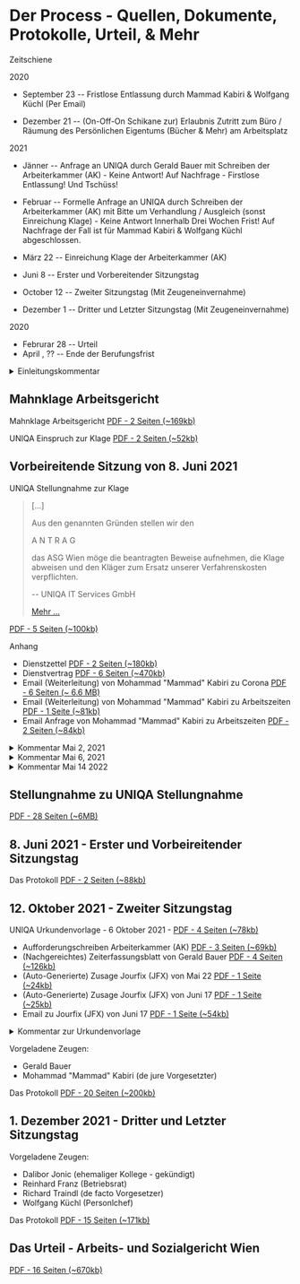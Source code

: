 #  Der Process - Quellen, Dokumente, Protokolle, Urteil, & Mehr



Zeitschiene

2020
- September 23  --  Fristlose Entlassung durch Mammad Kabiri & Wolfgang Küchl  (Per Email)

- Dezember 21   -- (On-Off-On Schikane zur) Erlaubnis Zutritt zum Büro / Räumung des Persönlichen Eigentums (Bücher & Mehr) am Arbeitsplatz


2021
-  Jänner       -- Anfrage an UNIQA durch Gerald Bauer mit Schreiben der Arbeiterkammer (AK) - Keine Antwort! Auf Nachfrage - Firstlose Entlassung! Und Tschüss!
-  Februar     -- Formelle Anfrage an UNIQA durch Schreiben der Arbeiterkammer (AK)
                    mit Bitte um Verhandlung / Ausgleich (sonst Einreichung Klage)
                   - Keine Antwort Innerhalb Drei Wochen Frist! Auf Nachfrage
                          der Fall ist für Mammad Kabiri & Wolfgang Küchl abgeschlossen.
- März 22        -- Einreichung Klage der Arbeiterkammer (AK)


- Juni 8        -- Erster und Vorbereitender Sitzungstag

- October 12    -- Zweiter Sitzungstag (Mit Zeugeneinvernahme)

- Dezember 1   -- Dritter und Letzter Sitzungstag (Mit Zeugeneinvernahme)


2020
- Februrar 28   -- Urteil
- April , ??     -- Ende der Berufungsfrist




<details>
<summary>Einleitungskommentar</summary>

Da der vorgebrachte Grund die Nichterreichbarkeit meiner Wenigkeit
durch Hr. Kabiri ist - darf ich nochmals darauf hinweisen das Hr.
Kabiri in 7 Monaten keinen Home-Office Anruf getaetigt hat (oder eine
Nachricht auf dem Anrufbeantworter hinterlassen hat) und seit Sommer
keine Email an die Home-Office Email inkludiert oder weitergeleitet
hat   - Post-Faktum nach Abruf der Emails am Kaputten Firmen-Rechner
habe ich 10 Emails verschickt - Alle Unbeantwortet!  (Ausser
natuerlich von meinen De-Fakto Vorgesetzten Hr. Richard Traindl - der
ueber die fristlose Entlassung selbst nicht informiert / konsultiert
wurde).

Sorry - hier nochmals einige Emails (unbeantwortet von Hr. Kabiri)
und die Nachfrage von Hr. Richard Traindl.

----

De: Gerald Bauer <gerald.bauer@gmail.com>
Date: vie, 25 sept 2020 a las 8:53
Subject: Anmeldung Bürotage - "Home Office" Kontaktdaten (Email / Tel. Nr)
To: Mohammad Kabiri <mohammad.kabiri@uniqa.at>
Cc: richard.traindl <richard.traindl@uniqa.at>

Hallo Mammad,
    Sorry wenn die Email zweimal ankommt - zur Sicherheit schicke ich
die Email nochmals von gerald.bauer@gmail.com  - da mein Outlook 365
derzeit die Verbindung zum UNIQA Server verweigert mit ACCESS DENIED.

     Darf ich Dir nochmals mein „Home Office“ Kontakdaten übermitteln.
Im Anhang die Email vom 15. März.

   Als Hintergrund wieso „Home Office“ in Anführungszeichen:

Leider ist bei mir im „Home Office“ in der Untermiete das Arbeiten in
Ruhe und die Privatsphäre nicht gewahrt – daher bin ich immer auswärts
(und da ich 15 min hin. und 15 min zurück zu Fuß unterwegs etwa zum
Bahnhof etc bin und es kann regnen etc.) nehme ich im Regelfall nur
den „zweit“ Computer mit (und nicht den UAP) wo alle (Entwicklertools)
installiert sind die zur Arbeit notwendig sind (docker, node, wsl2,
openjdk, gem, go, etc.) die am UAP nicht laufen.

     Ich persönlich bin ein Linux-Fan seit anbeginn (Richard wird
sagen ich bin ein Pharisäer ; - ) und habe auf dem „zweit“ Computer
extra für die UNIQA ein Windows 10 und kein Linux.

  Sorry für die Ausschweifung – leider habe ich kein Handy (wie Hr.
Richard Traindl sicher bestätigen kann) und heute habe ich mir von
meinem Vater eines ausgeborgt damit ich leichter erreichbar bin – die
Nummer ist: 0676 – 4053466

  Ich hoffe das wir im Sinne der Corna-Krise und der widrigen Umstände
das Mißverständnis aufklären können.

   Gruss. Prost. Cheers.


AW: Mobiles Arbeiten

Servus Mammad,
   Danke für die Bestätigung. Gruss. Prost. Cheers.

PS: Für den Notfall die Kontaktdaten:
  - gerald.bauer@gmail.com (diese Email) und
  - 02738 / 8942  - "Gemeinschafts" Haustelefon (Festnetz) von Franz
Bauer (im Haus wo ich wohne)

---

Von: gerald.bauer@gmail.com <gerald.bauer@gmail.com>
Gesendet: Freitag, 25. September 2020 09:12
An: Richard Traindl <richard.traindl@uniqa.at>; richardtraindl@gmail.com
Betreff: Sorry für die Paranoia - ACCESS DENIED

Servus Richard,
Guten Morgen,
   Sorry für die Email Lawine.  Wie bekannt habe ich keine perfekte
Outlook-Installation sondern die kaputte von vor Corona -   ich habe
es heute schon einige Male versucht aber auf den Email Server ist kein Zugriff.

  Kannst Du wenn möglich nachfragen ob ich ausgesperrt bin oder ob das
nur meine Paranoia ist?   Danke für die Mithilfe. Ich versuche den Hr.
Reinhard Franz heute vormittag zu erreichen.    Gruss. Prost. Cheers.

---

Von: Richard Traindl
Gesendet: Freitag, 25. September 2020 09:36
An: gerald.bauer@gmail.com
Betreff: AW: Sorry für die Paranoia - ACCESS DENIED

Hallo Gerald,

ich denke nicht, dass dich UNIQA gesperrt hat, wenn du bisher nicht
ins Outlook konntest.

Die einfachste Lösung ist, du kommst mit deinem Laptop ins Büro,
hängst ihn an das Firmennetzwerk und machst alle Updates. Am besten
mit einem Buch mit dabei, denn das wird dauern.

Frag bitte Mammad vorher wegen der Zutrittsgenehmigung.

Liebe Grüße
Richard

--
Von: Richard Traindl <richard.traindl@uniqa.at>
Gesendet: 25 sept 2020 11:54
An: Gerald Bauer

Hallo Gerald,

ich hab jetzt soeben mit Mammad telefoniert. HR hat deine Entlassung
ausgesprochen und wird dir das schriftlich mitteilen.

D.h., du wärest gut beraten, dich mit dem Betriebsrat so bald wie
möglich zu besprechen.

Liebe Grüße
Richard


El jue, 13 may 2021 a las 11:08, Gerald Bauer
(<gerald.bauer@gmail.com>) escribió:


</details>






## Mahnklage Arbeitsgericht

Mahnklage Arbeitsgericht
[PDF - 2 Seiten (~169kb)](pdfs/2021-03-22--mahnklage_arbeitsgericht.PDF)

UNIQA Einspruch zur Klage
[PDF - 2 Seiten (~52kb)](pdfs/2021-03-31--uniqa-einspruch.pdf)






## Vorbeireitende Sitzung von 8. Juni 2021

UNIQA Stellungnahme zur Klage

> [...]
>
> Aus den genannten Gründen stellen wir den
>
> A N T R A G
>
> das ASG Wien möge die beantragten Beweise aufnehmen,
> die Klage abweisen und den Kläger
> zum Ersatz unserer Verfahrenskosten verpflichten.
>
> -- UNIQA IT Services GmbH
>
> [Mehr ...](2021-05-14--uniqa-stellungname.md)


[PDF - 5 Seiten (~100kb)](pdfs/2021-04-23--uniqa-stellungnahme.pdf)

Anhang
- Dienstzettel [PDF - 2 Seiten (~180kb)](pdfs/2021-04-23--uniqa-stellungnahme--dienstzettel.pdf)
- Dienstvertrag [PDF - 6 Seiten (~470kb)](pdfs/2021-04-23--uniqa-stellungnahme--dienstvertrag.pdf)
- Email (Weiterleitung) von Mohammad "Mammad" Kabiri zu Corona [PDF - 6 Seiten (~ 6.6 MB)](pdfs/2021-04-23--uniqa-stellungnahme--email-corona.pdf)
- Email (Weiterleitung) von Mohammad "Mammad" Kabiri zu Arbeitszeiten [PDF - 1 Seite (~81kb)](pdfs/2021-04-23--uniqa-stellungnahme--email-kabiri.pdf)
- Email Anfrage von Mohammad "Mammad" Kabiri zu Arbeitszeiten [PDF - 2 Seiten (~84kb)](pdfs/2021-04-23--uniqa-stellungnahme--email-kabiri-ii.pdf)


<details>
<summary>Kommentar Mai 2, 2021</summary>

Die offizielle Stellungnahme ist offensichtlich ein wenig mehr als
die inoffizielle an die Arbeiterkammer.

Neu ist etwa die erfunde / behauptete Verwarnung in Februar vor
dem Lockdown durch Hr. Kabiri?  und der weiterhin absurde Vorwurf der
Arbeitsverweigerung wobei mein Produktverantwortliche mit dem ich
Tag-fuer-Tag seit 5+ Jahren mit voller Zufriedenheit und ohne
Beschwerden zusammenarbeitete (Hr. Traindl) im Schreiben gar nicht
vorkommt usw.

Anbei das kurze Kommentar zur letzten inoffiziellen Stellungnahme -
falls das bei Ihnen nicht in der Unterlagen vorliegt.

    Eine weitere Stellungnahme meinerseits ist im Internet zu finden unter:
   https://github.com/bigkorupto/sources#readme

   Nochmals Danke fuer die Rechtshilfe und den vereinbarten
Besprechungstermin

Anhang:


SgH AK Sachbearbeiter,

Anbei die Antwort zu den drei Punkten.  Sorry ich hoffe das ist
nicht zu schnell geschrieben (und bitte um Entschuldigung ich habe
eine Amerikanische Tastatur ohne Umlaute).

zu punkt 1)

> Trotz der expliziten Aufforderung seines Vorgesetzten am 27.02.2020,
> hat sich Herr Bauer als einziger Mitarbeiter des Teams ausdrücklich
> geweigert, sein Arbeitsequipment beim Inkrafttreten des Lock-Downs
> mit nach Hause zu nehmen.
> Zitat aus seinem Email am 13.03: "Wie bekannt ist der UAP
> (UNIQA Arbeitsplatz) sowieso unbrauchbar..."
> und "Den UAP mitzunehmen wäre absurd."
> Ab diesem Zeitpunkt war er nicht mehr über das UNIQA Netz erreichbar.

Der Betroffene (Gerald Bauer - meine Wenigkeit) kann
sich auf eine Aufforderung seines Vorgesetzten nicht erinnern.

Gerald Bauer wie Hr. Kabiri bekannt arbeitet seit Anbeginn
am "Offline" Notfallsystem das ein Sonderfall ist
(keine Rechenzentrum Service  und keine Rechenzentrum
Installation/Deployment etc.)
und auch andere Programmier-Toolchain / Entwicklungswerkzeuge
erfordert  (wie hinreichend Hr. Kabiri
bekannt war ein Arbeit mit dem UAP nur eingeschraenkt moeglich).

Wichtiger jedoch ist die Tatsache das der Betroffene Gerald Bauer
wie Hr. Kabiri bekannt der einzige in der Mannschaft war
der in den letzten 10 Jahren noch nie auch nur einen Tag
Telearbeit in Anspruch genommen hat und daher
auch nicht wusste was das Setup ist (VPN, Token, etc.).

Aufgrund der "Offline" Arbeit am Notfallsystem war etwa
eine Telearbeit beim "Deployment  Abend" wo Updates von Test
nach Produktion (Live System) im Rechenzentrum eingespielt werden
bei Gerald bauer (meiner Wenigkeit) immer aussen vor
und nicht notwendig.

Gerald Bauer ist kein Hellseher und hat keine boese Absichten -
mit Beginn des Corona-Shutdown im Maerz war die naive Ansicht
- das ist in einer Woche vorbei und der Rechner waere
ja im Notfall abholbereit.

Gerald Bauer hat von Tag 1 ebenfalls in der Email Antwort
die Kontaktdaten im "Home-Office" an Hr. Kabiri uebermittelt d.h.
die Festnetztelephonnummmer (in den ganzen 7 Monaten - kein Anruf!)
als auch die Email.

Zur Chronologie und Unterstellung der Weigerung als Falschmeldung / Luege:

Der Lockdown von Bundeskanzler Kurz
wurde wenn ich das so sagen darf fuer alle Ueberraschend
am SONNTAG im Maerz verkuendet mit Wirkung ab Montag.

Daher kann mir Hr. Kabiri
nicht schon am 27.02.2020 (im Februar) auffordern
den Computer mitzunehmen wegen dem Lockdown. Da der
Lockdown erst fuer alle ueberraschend im Maer verkuendet wurde.

Was richtig ist - wegen der Corona Vorsorgemassnahmen des UNIQA-Konzern
hat mir Hr. Kabiri eine Email geschickt
zur Telearbeit.     Da im Februar noch nichts
von der Corona-Pandemie absehbar war  (zwar Chaos in Italien,
aber der Brenner gesperrt und erst ein Fall in Oesterreich oder so)
und der Hr. Kabiri hat die Email weitergeleitet
- ich nehme an auf Aufforderung der HR - alle Mitarbeiter
sollten eine Telearbeitvertrag haben -
und Hr. Kabiri hat sich nicht die Muehe gemacht
zu erklaeren worum es geht (obwohl wir im gleichen
Buero sitzen und nur drei Tische und eine Minute Fussweg
dazwischen liegen).


> Erneute Möglichkeiten/Termine zur Abholung
> des Firmenequipments bei UNIQA wurden
> von Hrn. Bauer nicht wahrgenommen.

Ich bin sprachlos. Das ist ein absolute Luege.
Erst auf Aufforderung meinerseits per Email
am 4 Mai 2020 an Hr. Kabiri (siehe Email Sammlung)
nach
vorriger Zusicherung meines Produktverantwortlichen
Richard Traindl (bei einem persoenlichen Treffen
- das ja Buero-Zutritt nach Genehmigung des Vorgesetzten ist wieder erlaubt)
ist mir ein Termin zugesandt worden.

Hr. Kabiri hat tagelang auf die Email anfrage nicht
reagiert - und nach einigen Tagen geantwortet -
er wird eine Genehmigungsansuchen fuer mich beantragen.
Und zwei (?) Wochen spaeter ist dann die Email gekommen.


> Ab 14.7. gab es von Hrn. Bauer keine Reaktion mehr auf
> Einladungen seines Vorgesetzten
> an regelmäßig stattfindenden Team-Jourfixes bzw.
> zur Einmeldung von Anwesenheiten im Büro bei Bedarf.

Hr. Kabiri hat in den GANZEN 7 MONATEN kein einziges mal
angerufen. Oder bei eventueller Abwesentheit am Telefon
etwa eine Nachricht am Anrufbeantworter hinterlassen.
Auch keine einzige Email Nachricht an das Home Office Email
wenn etwa eine "normale" Email unbeantwortet liegen bleibt.

Das einzige Online-Team Jourfix  nach dem 14.7.
war am 18.9. (?) im September
(das Online-Team Jourfix im August wurde von Hr. Kabiri abgesagt)
und
da der UAP "offiziele Arbeitsrechner" nur eingeschraenkt
einsatzfaehig war - und der Betroffen (Gerald Bauer)
im September ausser Haus  (wegen Lagerkolaps)
und zu Fuss und per Bahn
unterwegs mit dem "Zweit"-Computer gearbeitet hat -
war eine Internet-Anmeldung zum Team-Jourfix
am Nachmittag nicht moeglich.

Nach 6 MONATEN hat der Vorgesetzte Hr. Kabiri
nicht ein einziges mal nachgefragt - was mir zum Arbeiten im Home-Office
als "Newbie" fehlt und ob alles passt.
Offentsichtlich waere wenn Hr. Kabiri glaubt er bekommt keine
Antwort - einmal persoenlich nachzufragen.
Das ist bis zum Ende in den 7 Monaten nicht geschehen.
Und wie in der Email Sammlung
mit dem Projectverantwortlichen Richard Traindl
dokumentiert hat Hr. Kabiri SEINE Verantwortung
zur Hilfeleistung in der Corona-krise/Pandemie absichtlich
aufs minimalistische runtergefahren
(um eventuell wie eben jetzt formell und vorwurfsfrei gut dazustehen)
jedoch offensichtlich  ausgenutzt um mich abzuschiessen.


Wie in den Emails dokumentiert mit dem Projektverantwortlichen -
war diese Einstellung
d.h. Minimiale Kommunikation
von Hr. Kabiri Programm um den Betroffen wie schon lange
erwuenscht loszuwerden
und die weitergeleite Email
der Personalabteilung zu den Stundenaufzeichnungen
war eine "aufgelegte Wuchtl".


Hr. Kabiri hat kein Protokoll des Team-Jourfix ausgesandt -
und wenn es einen persoenlichen Punkt fuer Gerald Bauer
gegeben haette - dann ist ein Anruf oder eine Email jederzeit
moeglich und wurde (ich nehme an absichtlich)
von Hr. Kabiri nicht genutzt.

Als Hintergrund in den Team Jourfix geht
es praktisch immer um Rechenzentren-Themen und der Betroffene
(Gerald Bauer) arbeitet am Notfallsystem
ist daher wie Hr. Kabiri bestens bekannt
im besten Fall stiller Zuhoerer
(im schlechten ein Stoerefried).


Der Plan von Gerald Bauer wie mit dem
Produktverantwortlichen Richard Traindl abgesprochen
war zur Einmeldung
von Anwesenheit im Buero um die Zeit, Urlaube, etc. einzubuchen
im September.

Auf Email Ende September zur Anmeldung / Genehmigung auf Anwesenheit
im Buero um die Zeit, Urlaube, etc. einzubuchen
an Hr. Kabiri wurde nicht mehr beantwortet.

---

Darf ich mein Unverstaendnis zum Vorwurf des ehemaligen
Arbeitgebers kurz zusammenfassen:

Mein Personalvorgesetzte (Hr. Kabiri) hat in den ganzen 7 Monaten
kein einziges mal angerufen und nachgefragt  ob irgendetwas fuer die
Arbeit fehlt  - schon vor den Lockdown hat Hr. Kabiri mich schikaniert
(und ausgegrenzt d.h. minimaliste Kommunikation) mit dem Ziel mich
rauszumobben (drei Kuendigungsversuche  in den letzten 5 Jahren sind
dokumentiert und immer mit Intervention des Produktverantwortlichen
wieder abgewendet).

Sorry fuer den Rueckblick. Der Punkt des Unverstaendnis - wenn
mein Vorgsetzter (Hr. Kabiri) auf eine Email keine Antwort bekommt -
ist es zuviel verlangt das Hr. Kabiri etwa anruft und nachfragt ob
alles laeuft? Nach der zweiten Nicht-Antwort eine schriftliche
sofortige Kuendigung ausprechen ohne das etwa der Personalleiter etwa
vorher anruft und nachfragt und etwa eine Warnung auspricht - ganz zu
schweigen das mein Produktverantwortliche mit dem ich Tag-fuer-Tag
zusammenarbeite nicht verstaendigt wurde und ebenfalls
"ueberfallsartig" ueberrascht war von der fristlosen schriftlichen
Entlassung mit sofortiger Wirkung.     Schliesslich darf ich
einbringen das die Corona-Pandemie eine Ausnahmesituation ist / war.
Sorry ist doch wieder laenger geworden.
</details>


<details>
<summary>Kommentar Mai 6, 2021</summary>

Darf ich zur heutigen (Do. 6. Mai) Besprechung um 16.00 Uhr kurz
zwei Punkte (absichtliche/offensichtliche Lügen) aus der
Stellungnahme der UNIQA herausgreifen:

> Nach dem 17.6.2020 gab es von Seiten des Klägers keinen Kontakt mehr im aufrechten
> Dienstverhältnis.

   Mein Produktverantwortliche für meine Arbeit (Tag-für-Tag) war
Hr. Richard Traindl  (Hr. Traindl macht 2nd Level Support und der
Klaeger - meine Wenigkeit - 3rd Level Support).

    Neben den Email-Austausch zur Koordinierung der Arbeit hat sich
der Kläger alle 4-6 Wochen mit Hr. Richard Traindl in Wien
persönlich getroffen zur Absprache. Der letzte Termin vor der
fristlosen Entlassung war Ende August. Hr. Richard Traindl hat den
Kläger zum Geburstag (im August) gratuliert mit Belgischen Bier (für
die gute jahrelange Zusammenarbeit) und etwa Urlaubsplaene für den
Herbst wurden besprochen - als auch das Fakt das Hr. Mamad Kabiri das
Schickanieren und die Total-Ausgrenzung des Klaeger wie üblich seit
Jahren weiter betreibt.


> Der Kläger hat sohin über einen Zeitraum von mehr als 3 Monaten weder Arbeitsleistungen
erbracht, ...

    Wie bekannt (und geplannt) wurde das Produkt mit März 2021
eingestellt und daher blieben nur Wartungsarbeiten übrig und der
Kläger ist seit 5+ Jahren ausschliesslich für die Wartung unter
Aufsicht der Produktveranwortlichen Hr. Richard Traindl zuständig -
zu voller Zufriedenheit und ohne Beschwerden.   Der
Produktverantwortliche Hr. Richard Traindl war von der fristlosen
Entlassung ebenso überrascht und wurde nicht vorher konsultiert oder
auch nur verständigt.

   Email von Hr. Richard Traindl auf Anfrage des Klägers was los ist:

"Man hat mich von deiner Entlassung nicht einmal verständigt. Als du
mich an jenem Freitag anschriebst, du kommst nicht ins Firmennetz, hab
ich erst durch meine Nachfrage erfahren, was Wolfgang Küchl (Human
Resources) und Mammad Kabiri entschieden haben."


    Gruss. Cheers. Prost.
        Gerald Bauer


PS: Der Email-Austausch mit Hr. Richard Traindl - nicht inkludiert die
persönlichen Treffen zur Absprache - als Liste:

-----------------------------

Betreff: O'Zapft Is - Oktoberfest Dahoam
An: Richard Traindl
Datum: 21 sept 2020 18:20

Servus Richard,

 ...

  Zur Arbeit - ich nutze die Zeit und den "Zweit-Rechner" um endlich
all die "verbotenen" Sachen auf den Windows 10 Rechner  zu
installieren und auszutesten die in den letzten Jahren tabu waren. Ich
fuehle mich das ich langsam im 21 Jahrhundert wieder ankomme.

    Unter Windows 10 laueft die Docker Engine / Daemon  jetzt nach ein
paar absurden Stolpersteinen.  Ein "Entwickler" Leben ohne Container
unvorstellbar!

   Das Windows Subsystem for Linux (WSL) v2 ist unter Windows ein
vollstaendiger LInux Kernel! - keine Emulation mehr wie in v1 - und
Ubuntu wird installiert (gratis) ueber den Windows Store!

   Und so geht es weiter ... Secure Shell (ssh) ist in Windows 10
vorinstalliert! und zwar in /windows/system32  und ist praktisch eine
openssh version.

   Microsoft hat fuer die Kommandozeile ein eigenes neues Terminal
(Code natuerlich auf GitHub open source und Installation ueber das
Windows Store etc.) - das neue Windows Terminal kommt vorkonfiguriert
mit Unicode und Tabs und und...

    Und so geht es praktisch ewig weiter ...   der Punkt - es waere
schon wenn irgendetwas davon auch im "UAP" angekommen wuerde - ich
fuerchte mein Chef hat da leider null Interesse.

    Sorry fuer die Ausschweifung. Nochmals wie immer herzlichen dank
fuer die Unterstuetzung in der Corona-Krise. Ich wuerde mich freuen
wenn sich bei Dir diese oder auch gerne nacheste Woche wieder ein
kleines Treffen nach der Arbeit im Kaengaruh oder gerne auch anderwo
ausgeht.

   Cheers. Prost. Bleibe gesund.  Gruss. Gerald


---

Betreff: Corona Update - Urlaub und Bürotage in Wien im Herbst
An: Richard Traindl
Datum: 24 aug 2020 17:59


Servus Richard,

Nochmals herzlichen Dank für die Bierfest Orga in Ottakring und
natürlich tausend dank für die Unterstützung während der
Corona-Pandemie.

   Neustart im Herbst  -  Wenn möglich arbeite ich meine Tage ab
September wieder in Büro in Wien. Das "Home-Office" läuft bei mir
leider nicht - denn dazu bräuchte man ein "Home".   Ich werde mich bei
Mammad anmelden.

   Wenn das mit dem VPN klappt werde auch meinen Urlaub einbuchen und
wenn das von Deiner Seite ok wäre - ist das eine Woche im September
(die letzte), zwei im Oktober (Mitte) und eine November (Mitte).

   Schlußendlich - da diese Woche mein Geburstag ist - bist Du
herzlichst wenn das bei Dir ausgeht auf ein (oder zwei) Biere im
Kängaruh eingeladen - etwa am Mittwoch? (wie es bei Dir ausgeht) oder
auch gerne etwa Freitag? wenn geöffnet bei Ten Fifty in der
Ankerbrotfabrik.

   Bleibe gesund. Gruss. Prost. Cheers.

---

Betreff: AW: Jetty Start
An: Richard Traindl
Datum: 10 aug 2020 16:43

Servus Richard,

   Danke fuer die Fehlermeldung.  Das kann nur eine Kleinigkeit sein -
ich nehme an eine kleine Aenderung im Java-Code.  Ich hoffe ich
schaffe den Java-Code Checkout ueber VPN.   Ich bin dran. Wie immer
danke fuer die Geduld.

 > P.S. wie schaut es mit Ottakringer Brauwochen aus?

   Jederzeit wenn es bei Dir ausgeht.  Freue mich immer wenn ich nach
Wien komme.

   Gruss. Prost. Cheers. Bleibe gesund.   Gerald

---

Betreff: AW: Start USO Funktioniert seit letzten Paket nicht mehr
An: Richard Traindl
Datum: 17 jul 2020 19:50


Servus Richard,

> Unsupported major.minor version 52.0
   Das ist wahrscheinlich für Java 8 aufwärts kompiliert und das USO
Paket verwendet Java Runtime 7.
  Wenn möglich soweit ich mich erinnere kann beim Kompilieren etwa mit
Java 8 mit einem Flag auf Java 7 "Cross-Compiliert" werden und es muß
nicht notwendigerweise Java 7 verwendet werden.

    Leider ist meine Java 8 Praxis Erfahrung sehr dünn. Ich werde mich
ein wenig schlau machen.

   Gruss. Prost. Cheers. Gerald


Betreff: AW: Start USO Funktioniert seit letzten Paket nicht mehr
An: Richard Traindl
Datum: 17 jul 2020 20:11

Seruvs,

Bei einer Internet-suche mit
" Unsupported major.minor version 52.0"
landet man bei einer Stackoverflow Frage aus dem Jahr 2014.

> Unsupported major. minor version 52.0 comes when you are trying to run a class compiled using Java 1.8 compiler into a lower JRE version e.g. JRE 1.7.
Source: https://stackoverflow.com/questions/22489398/unsupported-major-minor-version-52-0

  Die Gute Nachricht soweit ich mich erinnere kann man irgendwie beim
Kompilieren auch mit Java 8 das Java Class Format auf 7 stellen.  Das
wäre die empfohlene Lösung und ist hoffentlich nur eine kleiner
Eintrag im maven build script (irgendwo im pom.xml?).

   Gruss. Prost. Cheers.


Betreff: AW: Start USO Funktioniert seit letzten Paket nicht mehr
An: Richard Traindl
Datum: 20 jul 2020 17:06
Seruvs,

> Laaft wieder.

  Danke für den Fix.   Gruss. Prost. Cheers.

---

Betreff: Corona (Covid-19) Home Office Update
An: Richard Traindl
Datum: 2 jun 2020 14:20

Servus Richard,

    Ich hoffe bei Dir läuft alles.  Die gute Nachricht - Mammad hat
mir einen Token bestellt und ich kann den Token am Donnerstag (bei
IT-Service Zentrale in Wien) abholen. Wenn das klappt bin ich Ende der
Woche (Freitag) wieder im Uniqa-Netz / Intranet.

      Danke für die Unterstützung. Bleibe gesund. Gruss. Cheers. Prost.

---

Betreff: Corona Home Office Tag 77
An: Richard Traindl
Datum: 25 mai 2020 10:22

Servus Richard,

> nun hat die Migration aus dem Paket funktioniert.

  Wunderbar. Wie immer Danke für die Mithilfe.

   Jetzt fehlt ja glaube ich nur mehr der Token dann bin ich wieder
drin (im Uniqa Intranet / Netz) - ich werde bei Mammad anfragen.  Wenn
es eine Token App gibt, dann kann ich mir ja im Notfall ein kleines
Smartphone / Handy kaufen - ich hoffe da gibt's einen Aluhut dazu :-).

      Nochmals Danke für die Einladung zum Belgischen Bier. Gruss.
Prost. Cheers.

---

Betreff: AW: Neues Feld in user.sqlite
An: Richard Traindl, Gilbert Buchner
Datum: 22 mai 2020 9:51

Servus Gilly,
  >  Ich habe es jetzt mal direkt in die user.sqlite.zip gepatcht,
aber das reicht wahrscheinlich nicht für die Installation.

   Das reicht fürs erste - ABER die user.sqlite wird beim nächsten
Update wieder überschrieben und die Änderung ist verloren  (da nicht
im Quellkode).

   Der "richtige" Weg wäre eine neue Database Migration zu erstellen mit:

rails g migrate AddGrund6

     Und dann  wie Du sagst die user.sqlite neue erstellen mit:

rake db:migrate

    Und sorry (soweit ich mich erinnere) muß die AddGrund6 migration
(das ist ein Ruby Script auch beim "auto-migrate" im Startup-Skript
eingetragen werden (das ist eine USO-Extrawurst / Magie für
Altsysteme).

      Leider habe ich noch keinen Zugriff auf den Kode  - aber ich
hoffe - sorry Richard kann da helfen. Bitte einfach melden wenn was
nicht läuft.   Bleibe gesund. Gruss. Prost. Cheers.


Betreff: AW: Neues Feld in user.sqlite
An: Richard Traindl, Gilbert Buchner
Datum: 23 mai 2020 10:05

Liebe Freunde der Sicheren Option,

     Die gute Nachricht seit gestern Freitag habe ich jetzt den Uniqa
Arbeitsplatzrechner (UAP) im Home Office / Haus - ich war mit
Schutzkleidung im Tower.

     Die schlechte Nachricht - wie bekannt - habe ich keinen Token /
VPN Zugang  und kann daher nichts ein- oder auschecken  (aber ich habe
noch eine alte Version aus 2005?)

    Die Zwei Schritte für das Auto-Migrate:

   1)  in config/environment.rb
         - require 'db/migrate/...add_grund.rb' zeile suchen und
entsprechend neue grund2 od. grund6 zeile eintragen / hinzufügen

   2) in app/controllers/pages_controller.rb  in der def start action / methode
        - nach AddGrund suchen und entsprechend die neue migration mit
Zeitstempel eintragen

       Danke für die Mithilfe. Schönes Wochenende. Bleibt gesund. Cheers. Prost.

---

Betreff: Corona Update Mai
An: Richard Traindl
Datum: 4 mai 2020 16:41

Servus Richard,

   Ein kleines Update zu den neuen Corana-Regeln ab 1. Mai die Mammad
mit FYI weitergeleitet hat.   Soweit ich das verstehe ist das Büro
weiterhin geschlossen

  Daher folge ich mal deiner Empfehlung (eh, wie immer :-) und habe
bei Mammad angefragt ob ich mir den Uniqa-Rechner aus dem Büro selbst
abholen soll oder ob ich weiter zuwarten soll oder was Mammad meint.

   Letzte Woche war mein erster kleiner "Ausflug" mit dem Zug nach
Krems (ungefähr 15min Fahrzeit).    Der Rex war praktisch mein zweites
Wohnzimmer! Und jetzt heißt es willkommen in der neuen Normalität mit
Maske und Schutzanzug. Ist leider nicht mehr sowie früher.

   Bleibe gesund. Prost. Cheers.

---

Betreff: Corona Update Mai
An: Richard Traindl
Datum: 7 may 2020 9:36


Servus Richard,
   Danke für die Tower Zutritt-Info. Ich werde nächste Woche nochmals
bei Mammad anfragen oder ansuchen (bisher drei Tage - keine Antwort
oder Wort von Mammad - ich hoffe Mammad ist gesund).

   Kängaruh!  Auf jeden Fall -  ich freue mich wenn es bei Dir ausgeht
und ich freue mich auf Wien und den Schanigarten.  Wie immer danke für
die Unterstützung und bleibe gesund. Gruss. Prost. Cheers.


Betreff: AW: Corona Update Mai
An: Richard Traindl
Datum: 12 may 2020 12:45

Servus Richard,

  Ich habe gerade ein Interview (Corona Firmenchef "Tagebuch" im
Trend) mit Hr. Brandstetter gelesen (als auch das zu empfehlende Buch
1918 - Die Welt im Fieber von der Laura Spinney    Gut das der Hr.
Brandstetter auch (über)vorsichtig ist den die zweite Welle kommt
bestimmt  (und die war 1918 wesentlich schlimmer).

    Sorry für die Ausschweifung - der Punkt das (Großraum)-Büro wird
nehme ich an länger geschlossen bleiben. Mammad hat mein Ansuchen laut
Email-Antwort "eingereicht" und wartet auf Genehmigung damit ich den
UAP abhole.

> Übrigens der 15 Mai naht mit Riesenschritten.
> Vielleicht können wir uns in der Woche darauf im Känguruh trefen?

   Ich freue mich wenn es bei Dir nächste Woche ausgeht - das wird
mein erster Ausflug in die Weltstadt Wien! Bitte sage mir (bei Zeiten
) welche Tag bei Dir am besten passt.

    Bleibe gesund. Cheers. Prost.


Betreff: AW: Corona Update Mai
An: Richard Traindl
Datum: 14 mai 2020 11:08

Servus Richard,

    Alles passt natürlich. Freue mich wenn es bei Dir ausgeht am
Mittwoch Nachmittag. Prost. Cheers..Bleibe gesund.

PS:
   Über die Zukunft -  ich will jetzt ja nichts überstürzen  - aber
ich würde den Vorschlag von Gilly aufgreifen und wenn Mammad nicht
"blockiert" dann wäre ja ein "JavaScript"-Beauftragter eine neue
Aufgabe mit Zukunft - die wir bekanntlich ja nicht haben :-) -  (ich
könnte das "Framework / Beispiel" von Mirek testen und etwa alle zwei
Wochen eine kleine Schulung zu React und Freunde koordineren /
veranstalten und den "Stand der Dinge" zu JavaScript im Hause einmal
zusammensammeln usw. und so fort - wie gesagt hängt ja alles an Mammad
(der zu meinen Vorschlägen wie bekannt nur meint -  Wann schleichsdi
endlich oder wie oft habe i scho gsagt, hod dei goschn usw.)     Wie
immer danke für die Unterstützung.  Dieser Gedanke ist inspiriert von
Deno 1.0 seit  heute offiziell - das ist eine "moderne" JavaScript
Server Runtime von Node.js Erfinder höchstpersönlich. Unglaublich wie
der seine eigene Erfindung zerlegt und nach 10 Jahren nicht
verschlimmbessert und sondern wirklich "radikal" von Null verbessert
(zwei Jahre Arbeit die als "segfaulty" belächelt wurde)  Siehe ->
https://deno.land/v1

---

Betreff: Corona Woche 5 Update - Zurück zur Normalität?
An: Richard Traindl
Datum: 23 april 2020 10:39

Servus Richard,

   Wie immer danke für die Unterstützung. Ein kleines Update beruflich:

   Seit Montag (dieser Woche) habe ich dank der Email (weitergeleitet
von Mammad) einen Vertrag Mobiles Arbeiten   (die "physikalische"
Unterschrift wird nachgereicht).

    Wie bekannt bin ich mit 25/Woche angestellt und wie bereits vor
Wochen geschrieben, mein Plan ist das ich etwa die Halbe Zeit einbuche
(etwa 12/Woche) - das wären für April etwa 50 Stunden.  Das schafft
ein hyperaktiver Krisenmanager in einen Tag ;-).

    Soweit ich die neuen Regeln richtig interpretiere bis Ende April
dann werden die Minusstunden / Fehlstunden für dieses Monat aus Kulanz
auf 0 gesetzt, ansonsten füllen sich meine Fehlstunden weiter auf und
die werde ich dann im Sommer (?) abarbeiten (oder wenn möglich gegen
Gehaltsreduzierung abschreiben).

     Unglaublich aber wahr als Österreich Card Jahreskartenbesitzer
war ich seit Beginn der "neuen" Normalität nicht mehr öffentlich im
Zug unterwegs.  Der Plan ist Ende der Woche ein erster Versuch nach
Krems und hoffentlich ab Mai wieder öfters nach Wien?

   Der Plan wäre wenn das Büro Anfang Mai aufsperrt (?) - dass ich mir
den UAP Rechner abhole - damit könnte ich offiziell wieder eine
Büro-Email lesen.

    Oans, Zwoa - O'Gsagt!  Ja, das Oktoberfest wird heuer auch nichts
mehr. Schade ist um das Wiener Bierfest am Hof im Mai.  Wie das
trinken mit Mundschutz funktioniert habe ich noch nicht ganz
durchschaut - vielleicht mit einem Strohhalm von rechts oder links
:-).   Wenigsten das Zu Prosten ist noch unbedenklich :-).

     Sorry für die Auschweifung oder Geschwaffel. Bleibe gesund.
Gruss. Prost. Cheers.


Betreff: Corona Woche 5 Update - Zurück zur Normalität?
An: Richard Traindl
Datum: 28 april 2020 15:35

Servus Richard,

   Wie immer danke für die unterstützden Worte und es freut mich wenn
Gilly noch ein paar nette Worte findet.

 Mein Plan ist jetzt mal auf die neuen Regeln für Mai zu warten. Ich
nehme an die wird Mammad mit den Kommentar FYI weiterleiten und  ich
hoffe im Mai findet sich dann wieder ein Weg zurück in die
sprichwörtliche "neue Normalität".

    Freue mich auf ein Bier im Kängaruh - im Schanigarten  soll es ja
ab Mitte Mai möglich sein.

    Gruss. Prost. Cheers.

----

Betreff: AW: Grüße aus der Neubauzelle ;)
An: Richard Traindl
Datum: 17 april 2020 13:43

Servus Richard,
   Danke für die Email.  Mammad hat mir gestern die Corna-Regeln von
der Geschäftsführung weitergeleitet - der "Ausnahmezustand" einmal bis
Ende April verlängert.

 > Was sind deine beruflichen Pläne?

   Der letzte Trend auf GitHub (Trending mit den meisten Likes/Stars):
-> https://github.com/openmainframeproject/cobol-programming-course
   Gesponsert von IBM :-).   Vielleicht habe ich auf das falsche Pferd
gesetzt :-). Tote leben länger.

    Ich freue mich wenn es wieder weniger "neue Normalität" gibt - wie
wär's mit einer Ouden Geuze im Kängaruh - vielleicht Ende Mai?

     Bleibe gesund. Gruss aus der Provinz.

---

Betreff: Corona Woche 4 - Java Update
An: Richard Traindl
Datum: 7 april 2020 19:05

Servus Richard,

    Ich hoffe bei dir läuft noch alles und du bist soweit gesund.

    Zur Arbeit:  Hat bei Dir die OpenJDK Installation geklappt? Wenn
ich was beitragen kann bitte melden.

    Bitte bei Gelegenheit ein posmenu wenn möglich zusammenpacken und
schicken, dann könnte ich den start mit dem neuen ruby und java
austesten und etwa das erstellen der Datenbank (mit rake db:migrate
etc.).

    Bleibe gesund. Gruss. Prost. Cheers.

Betreff: AW: Corona Woche 4 - Java Update
An: Gerald Bauer
Datum: 8 april 2020 14:56

Hallo Gerald,

wir haben nun offiziell erfahren, dass die Sicherheitsoption
 per März 2021 eingestellt wird. Der Zug fährt Richtung CRM (Pega).
UKMS wird wohl auch mal dran glauben müssen. Aber das wird noch dauern
bzw. sie werden die Funktionen scheibchenweise verlagern.

Tut mir leid für deinen vergebenen Einsatz.

Ich kläre mit Mammad, wo wir dich anderweitig einsetzen können.
Ich melde mich, sobald ich mehr weiss.

Liebe Grüße
Richard


Betreff: AW: Corona Woche 4 - Java Update
An: Richard Traindl
Datum: 8 april 2020 15:14

Servus Richard,
     Danke für das Update und den Ausblick. Frohe Ostern. Bleibe gesund.

PS: Schwierig per email zu debattieren / diskutieren - aber wie schon
öfters als "Sachverständiger in Fragen Internets" vorgebracht läuft im
Browser - einer modernen Webanwendung - einmal HTML/CSS und JavaScript
 (kein Pega weit und breit) -  sich hier bei der Codierung /
Entwicklung auf Pega einzuschränken ist vollkommen weltfremd und
absurd.  Etwa so wie wenn man einen Buchauthor vorschreibt er muß
jetzt seinen nächsten Roman (die Web Anwendung) nicht in Deutsch
abliefern sondern in der Satzmaschine Pegasus 2030b.

---

Betreff: AW: Corona Woche 4 - Java Update
An: Richard Traindl
Datum: 8 abr 2020 19:28

Servus Richard,

  Danke für den klassischen Spruch.  Es geht ja nicht darum mit den
Wand durch den Kopf oder so.  Im Grunde ist mir das eh Wurst ob Pega
oder sonst was.    Der Punkt ist eher das Absurdum die Naturgesetze zu
verweigern - im Browser läuft kein Pega nur HTML/CSS/JS.

    Sorry wenn das falsch verstanden wird - wie gesagt mir ist das eh
Wurst d.h. ich will und kann da den Konzern nicht retten  - der Plan
ist eh das ich bis März 2021 abtrette da wie bekannt Mammad mich
vollständig ausgrenzt und auf Dauer halte ich das auch nicht (mehr)
aus.  Der Dank für 10-Jahre Loyalität - ein Tritt in den Arsch und
Schleich Dich. Was soll ich da sagen.  Ich kann's eh ned ändern.

    Nochmals danke. Frohe Ostern.

---

Betreff: AW: Open Jdk 8
An: Richard Traindl
Datum: 25 märz 2020 19:32

Servus Richard,

    Ich fürchte ich muss mir jetzt auf dem Home Office Computer Java
installieren :-).

    Ich werde mal das aktuellste ("stabile") JRuby austesten - laut docu:

> JRuby 9.1.17.0 represents our stable release of our Ruby 2.3.x support.
  siehe   https://www.jruby.org/2018/04/23/jruby-9-1-17-0
   soll auch Java 9/10 unterstützen (und hoffentlich auch Java 8)
sonst müssen wir (JRuby) downgraden.

    Ich fürchte zum automatischen Check der ruby sourcen eignet sich
am besten der Rubocop  - ok - war ein spass (der hoffentlich nicht als
Boomerang zurückkommt).

    Gruss. Prost. Cheers.


An: Richard Traindl
Datum: 26 märz 2020 16:27

Servus Richard,
 Ha. Gute Frage - leider bin ich kein Java Experte (mehr).
  Wie oft gesagt das Open JDK 8 von Oracle gibt's nur gegen bezahlung
und support vertrag, siehe:
   https://jdk.java.net/8/
    Ich suche nach einer anderen Quelle - wenn Du vorher was findest
oder wenn unsere Profis im Haus eine Empfehlung haben, bitte melden.
   Gruss. Prost. Cheers. Bleib gesund.


An: Richard Traindl
Datum: 29 märz 2020 21:02

Servus Richard,

    Ich habe jetzt mittels AdoptOpenJDK  ein JDK 8u in der 64-bit
(x64) inkl. JRE installiert und dann auch noch die aktuelle JRuby
version in der 9.1.x Serie. Sieht so aus:

C:\work>jdk-8.0.242.08-hotspot\jre\bin\java -version
openjdk version "1.8.0_242"
OpenJDK Runtime Environment (AdoptOpenJDK)(build 1.8.0_242-b08)
OpenJDK 64-Bit Server VM (AdoptOpenJDK)(build 25.242-b08, mixed mode)

C:\work>jruby-9.1.17.0\bin\jruby -v
jruby 9.1.17.0 (2.3.3) 2018-04-20 d8b1ff9 OpenJDK 64-Bit Server VM
25.242-b08 on 1.8.0_242-b08 +jit [mswin32-x86_64]


     Ich bin montag vormittags immer mit dem Rad unterwegs (zur Trafik
und Einkauf) und erst am Nachmittag online.  Ich werde versuchen mal
alle gems mittels Gemfile zu installieren / abzuchecken.

    Bleib Gesund. Gruss. Prost. Cheers.


An: Richard Traindl
Datum: 1 april 2020 15:02

Servus Richard,

 Ich hoffe bei Dir läuft noch alles so halb wegs.  Als kleines
Update - mit dem jdbc-sqlite3 downgrade und einen kleinen dependency
"hack" läuft jetzt die bundle installation:

   C:\work\posmenu>..\jruby-9.1.17.0\bin\jruby -S bundle install
Using rake 0.9.6
Using Ascii85 1.0.1
Using abstract 1.0.0
Using activesupport 3.0.3
Using builder 2.1.2
Using i18n 0.6.0
Using activemodel 3.0.3
Using erubis 2.6.6
Using rack 1.2.3
Using rack-mount 0.6.14
Using rack-test 0.5.7
Using tzinfo 0.3.29
Using actionpack 3.0.3
Using mime-types 1.16
Using polyglot 0.3.1
Using treetop 1.4.9
Using mail 2.2.19
Using actionmailer 3.0.3
Using arel 2.0.10
Using activerecord 3.0.3
Using activerecord-jdbc-adapter 1.3.25
Using jdbc-sqlite3 3.8.11.2
Using activerecord-jdbcsqlite3-adapter 1.3.25
Using activeresource 3.0.3
Using annotate 2.4.0
Using bouncy-castle-java 1.5.0146.1
Using bundler 1.17.3
Using jruby-openssl 0.7.4
Using pdf-reader 0.10.0
Using ttfunk 1.0.1
Using prawn 0.11.1
Using thor 0.14.6
Using railties 3.0.3
Using rails 3.0.3
Using prawnto 0.0.4
Using rest-client 1.6.3
Using xml-simple 1.1.0
Bundle complete! 11 Gemfile dependencies, 37 gems now installed.

   Vielleicht kannst Du mir bei gelegenheit das posmenu aus den source
repo zusammenzippen und mit gdrive zum download schicken?   dann kann
ich mal die nächsten schritte abchecken / prüfen.

     Bleib gesund. Gruss. Prost. Cheers.


An: Richard Traindl
Datum: 2 abr 2020 19:35

Servus Richard,
    Gerne. Wie gesagt ich habe AdoptOpenJDK 8 installiert.

    Siehe -> https://adoptopenjdk.net/
    und dann auf den großen Blauen Knopf (Button) mit Latest Release drücken.

    Ist ein verweis / link auf
https://github.com/AdoptOpenJDK/openjdk8-binaries/releases/download/jdk8u242-b08/OpenJDK8U-jdk_x64_windows_hotspot_8u242b08.msi

     Installiert das JDK inklusive JRE. Das JRE kannst Du dann
"rausziehen" oder gleich dort hinkopieren / installieren wo
erforderlich / erwünscht.

     Bleib gesund. Gruss. Prost. Cheers.

---

Betreff: Home Office Hours
An: Richard Traindl
Datum: 24 märz 2020 20:12

Servus Richard,

    Ich muß hier leider das "Home Office" improvisieren. Danke für den Auftrag.

    Im Haus habe wir / ich nur ein Festnetz  02738 / 8942  - aber wenn
Du eine Home Office Nummer hast dann können wir gerne eine Zeit
ausmachen wann ich oder gerne auch Du anrufst um weiteres abzusprechen
was sich leichter mündlich klären läßt als per email.

    Gruss. Prost. Cheers.


Betreff: Home Office Hours
An: Richard Traindl
Datum: 24 märz 2020 15:19


Servus Richard,

   Danke.   Ich werde mich über JRuby (die Ruby version in Java)
schlaumachen und ob wird da die letzte Version nehmen können (und
welche Java version als Minimum gebraucht wird).

     Übrigenes gibt's jetzt 2 Java Updates (neue Versionen) im Jahr
min.  und die aktuelle Version ist Java 14 (!), siehe ->
https://en.wikipedia.org/wiki/Java_version_history

      Danke. Gruss.Prost.

PS: Nicht drigend aber wie bekannt beschränkt Mammad die Kommunikation
mit mir auf ein Minimum.  Was ist mein Status für diese Woche - bin
offiziel im Dienst (Telearbeit) oder offiziel auf Zeitausgleich? Ist
Telearbeit ohne Telearbeitvertrag möglich (siehe erste Frage). Danke.

---

Betreff: Mobiles Arbeiten - heute, nächste Woche Die, Mi, Fr
An: Richard Traindl
Datum: 17 märz 2020 15:40

Servus Richard,
    Soweit ich das in meiner Quarantäne hier beurteilen kann fällt
mindestens diese Woche aus.
   Wenn ich etwas vorbeireiten kann, bitte an mich weiterleiten.

     Gruss aus dem Land. Cheers. Prost.


An: Richard Traindl
Datum: 19 märz 2020 16:39

Servus Richard,
    Danke für die Fürsorge - im will im Klima der "allgemeinen"
Hypchondrie jetzt nicht vorschnell handeln und bleibe mal zuhause.

     Wie an Mammad geposted:
    Im Notfall bin ich telefonisch am Festnetzt im Haus unter 02738 /
8942 erreichbar.  Ich bin meistens einmal oder zweimal (vormittags und
abends) im Grüne Spazieren aber sonst immer "vor Ort" .

     Bleibe gesund. Und wie immer danke für die Unterstützung. Gruss.
Prost. Cheers.


An: Richard Traindl
Datum: 23 märz 2020 14:12

Servus Richard,

    Zur Arbeit:   Ich bin praktisch abgeschnitten und bekomme keine
Informationen. Mein Vorschlag den ich an Mammad geschickt habe für
diese Woche:

    Natürlich nehme ich an das die Gewerkschaft alles aushandelt und
regelt und nicht der einzelne.
    Nichtsdestotroz  bespielsweise von meiner Seite für die nächsten
vier Wochen etwa zwei Wochen freistellung (ohne Bezahlung) und zwei
Wochen werden nachgearbeitet in den nächsten Monaten und natürlich
wenn es irgendetwas dirgendes gibt ist ein Einsatz jederzeit
willkommen.

    Bleib gesund. Pass auf dich auf. Gruss. Prost. Cheers.


An: Richard Traindl
Datum: 24 märz 2020 15:09

Servus Richard,

    Mein Vorschlag etwa für die Verechnung - da ich Teilzeit 24/h
Woche arbeite - kann ich beispielsweise die Zeit halbieren und der
Rest wird wenn von HR in den nächsten drei Monaten nachgearbeitet (die
Minusstunden sind am Zeitkonto derzeit etwa eh schon bei etwa minus 40
).

     Für die Schätzung - das ist schwer zu sagen - ich wäre
"konservativ" und würde nur das Java and JRuby updaten und wenn
möglich nicht Rails selbst .

     D.h. als erster Schritt wäre mal wichtig zu wissen die Java
version als Minimum
    was haben wir derzeit:
     Java 1.7  glaube ich?
     und was ist die neue Version?

   Wie gesagt das Prinzip war die gleiche Java Version wie JBOSS
Tariffe im Rechenzentrum - was ist da der Java Stand? Zu welcher
version wollen die hin in diesem Jahr (und im nächsten)?

      Sorry wenn das zu informal ist.
      Danke für die Unterstützung. Gruss. Prost. Cheers.
</details>



<details>
<summary>Kommentar Mai 14 2022</summary>

 Darf ich mir erlauben einen kleinen Nachtrag zum Firmenrechner (auch
intern bekannt als UAP - Uniqa Arbeitsplatz)
und zur Aussage an Hr. Kabiri (dem
Personalvorgesetzten/Abteilungsleiter) mit dem Firmenrechner im
Home-Office zu arbeiten ist absurd - nachzutragen.

----

Beispiel 1)
Im Jaenner/Februar vor dem Corona-Lockdown ueber einige Wochen
folgende Abfolge des Klaegers
an den Personalvorgesetzten / Abteilungsleiter der Entwicklung Hr.
Kabiri um Bitte den
Firmenrechner arbeitsfaehig zu machen - mit vier Eskalationsstufen:

Die Windows 10 "UAP - Uniqa Arbeitsplatz" Installation ist keine
Standard Windows 10 Installation -
sondern eine "Lockdown" Installation mit weitgehend rechtlosen Usern
(keine Admin Rechte, eigene Programme
koennen nicht installiert oder gestartet werden, regulierter Zugriff
zum Internet, etc.)

Als Programmierer programmiere ich Programme. Das ist der Arbeitsauftrag.
Die Microsoft Windows Standard Programmierung ist seiten Jahren (und
in 2020) ist Microsoft .NET mit C#.
Es ist praktisch unmoeglich die (vorinstallierten) Microsoft .NET
Werkzeuge zu entfernen,
da integraler Bestandteil von Microsoft Windows.

Das klassische Einsteiger Programm (zum Testen) nennt sich "Hallo, Welt!":


Program.cs:
------------------

using System;

namespace Test
{
    class Program
    {
        static void Main(string[] args)
        {
            Console.WriteLine("Hallo Welt!");
        }
    }
}


Schritt 1 - Mit csc.exe Program.cs laesst sich das Programm erstellen
d.h. program.exe

Schritt 2 - Start von program.exe und BLOCKADE!
Der Rechner sagt "Der Benutzer ist nicht berechtigt das Program
program.exe zu starten."


Dieser Sachverhalt wurde vom Klaeger Hr. Kabiri mitgeteilt.
Die Antwort: Wan' schleicht's Di endlich. Je frueher umso besser.

Der Klaeger versucht die Entwicklerkollegen um Unterstuetzung und
schreibt eine oder zwei
Emails an den Verteiler.
Die Antwort:  Hr. Kabiri kommt persoenlich zum Klaeger und sagt zusammengefasst:
"Halt die Goschn'. Schreib' keine Emails an Deine Kollegen.
Schleich Di endlich. Je frueher umso besser."

Der Klaeger schreibt - da Hr. Kabiri vorgibt das ist nicht seine
Zustaendigkeit - eine
Email im Namen (d.h. mit Adressat Hr. Kabiri)
und in Kopie an den Technikchef Johannes Meyer, um Bitte um Stellungnahme
(da ich nicht arbeiten kann mit den offiziellen Rechner).

Die Antwort: Hr. Kabiri kommt persoenlich zum Klaeger und sagt zusammengefasst:
"Schreibe keine Emails in meinen Namen. Wann Dir was nicht passt. Da
ist die Tuer.
Schleich Di endlich. Je frueher umso besser."

Der Klaeger schreibt jetzt an Technikchef Johannes Meyer direkt, um
Bitte um Stellungnahme.
Es kommt keine Email Antwort zuerueck.

Die Antwort: Hr. Kabiri kommt persoenlich zum  Klaeger und sagt zusammengefasst:
"Schreibe keine Emails an den Technikchef. Wenn Du ein Anliegen hast,
dann kannst Du das jederzeit
bei mir vorbringen und ich vereinbare fuer Dich einen Termin beim Technikchef!
[Schachmatt. Schleich Di endlich. Je frueher umso besser.]".



Beispiel 2:

Etwa Dezember/Jaenner 2020:  Fehlermeldungtickets werden eingemeldet.
Das Notfallprogramm (Point of Sale - "Die Sicherheitsoption")
das ich warte und betreue laeuft nicht mehr
und laesst sich nicht mehr starten.

Nicht mehr starten? Offensichtlich liegt die Ursache in neuen Lockdown
Regeln beim
"UAP" Rechner. Um das herauszufinden braeuchte man Rechte am Rechner
um ein Analyseprogramm zu starten.
Der einzige der die Berechtigung hat ist der Abteilungsleiter Hr. Kabiri.

Der Produktverantwortliche Hr. Traindl uebernimmt den Fall und bittet
Hr. Kabiri auf seinen
Rechner ueber die naechsten Tage und Wochen einige Analyselaeufe zu starten.

Hr. Traindl kommt mit den Analyselaeufen zum Klaeger zurueck und wir
versuchen irgendwie
das Unmoegliche moeglich zu machen.


Beispiel 3:

Etwa Jaenner 2020:

Neues Update der "UAP" Rechner Lockdownregeln.
Dem Klaeger noch nicht bekannt (da diese immer aus Sicherheitsgruenden
natuerlich "still und leise"
ohne Meldung eingespielt werden).

Der Klaeger versucht seinen Texteditor (zum Lesen/Bearbeiten) von
Programmierkode zu starten.
Ueberraschung! Der Rechner sagt Nyet! "Der Benutzer ist nicht
berechtigt das Programm zu starten."

Der Klaeger uebt sich in Fatalismus und tut einmal nichts.
Die Erloesung kommt unerwartet - eine Schluesselentwickler in der
Truppe von Hr. Kabiri (Gilbert Buchner)
hat ein anderes Problem im neuen Pega Entwicklungstool verursacht
durch die neuen Regeln.
In 24 Stunden ist das Sicherheitsupdate der Lockdownregeln
zurueckgenommen / zurueckgerollt!


Und so weiter und so fort.

</details>




## Stellungnahme zu UNIQA Stellungnahme

[PDF - 28 Seiten (~6MB)](pdfs/2021-05-14--stellungnahme.pdf)





## 8. Juni 2021  - Erster und Vorbeireitender Sitzungstag


Das Protokoll
[PDF - 2 Seiten (~88kb)](pdfs/2021-06-14--protokoll_von_2021-06-08.pdf)



## 12. Oktober 2021 - Zweiter Sitzungstag


UNIQA Urkundenvorlage  - 6 Oktober 2021 -
[PDF - 4 Seiten (~78kb)](pdfs/2021-10-06--uniqa-urkundenvorlage.pdf)

- Aufforderungschreiben Arbeiterkammer (AK) [PDF - 3 Seiten (~69kb)](pdfs/2021-10-06--uniqa-urkundenvorlage--aufforderungsschreiben-ak.pdf)
- (Nachgereichtes) Zeiterfassungsblatt von Gerald Bauer [PDF - 4 Seiten (~126kb)](pdfs/2021-10-06--uniqa-urkundenvorlage--zeiterfassungsblatt.pdf)
- (Auto-Generierte) Zusage Jourfix (JFX) von Mai 22 [PDF - 1 Seite (~24kb)](pdfs/2021-10-06--uniqa-urkundenvorlage--zusage-jourfix-2020-05-22.pdf)
- (Auto-Generierte) Zusage Jourfix (JFX) von Juni 17 [PDF - 1 Seite (~25kb)](pdfs/2021-10-06--uniqa-urkundenvorlage--zusage-jourfix-2020-06-17.pdf)
- Email zu Jourfix (JFX) von Juni 17 [PDF - 1 Seite (~54kb)](pdfs/2021-10-06--uniqa-urkundenvorlage--email-jourfix-2020-06-17.pdf)


<details>
<summary>Kommentar zur Urkundenvorlage</summary>

> In der bezeichneten Angelegenheit
> übermittle ich Ihnen die nunmehr eingelangte Urkundenvorlage der Gegenseite
> zu Ihrer Kenntnisnahme und mit der Bitte um Ihre Stellungnahme und verbleibe.

Absurde Vorwuerfe zur Arbeitszeit wie bekannt.  Ich  war der
3rd-Level Support  (und "Chefentwickler")
fuer das Point-Of-Sale (POS d.h. Kassasystem) "Offline" Backup System
seit Jahren fuer Hr. Richard Traindl als Produkt /
Projektverantwortlichen aus der "Analyse" Abteilung.

3rd-Level Support heisst wenn Richard Traindl als "einziger"
2nd-Level Support nicht weiter weis - dann arbeiten wir zusammen bzw.
ich uebernehme den Fall (nicht organisatorisch sondern technisch als
Programmierer / "Chefentwickler"). .

  Ein klassischer Organisationsfehler  (verursacht durch eine
Umstrukturierung der Abteilungen von vor 4-5 Jahren) wo ich einen
Vorgesetzten unterstellt bin / wurde in "offizieller" Linie - der
seit Anbeginn mich rausschmeissen will und fuer den ich nicht arbeite
(sondern eben fuer Hr. Richard Traindl zu 100 %
Ressourceauslastung/buchung).

Die Arbeitszeiten wurden wie ueblich mt Hr. Richard Traindl - den
Projektverwantwortlichen abgestimmt - zuletzt Ende August persoenlich
ohne Beschwerden oder irgendeine Beanstandung oder Verwarnung - im
Gegenteil wir habe Urlaubsplaene fuer den Herbst besprochen /
abgesprochen.

Hr. Kabiri - als "Personalverantwortlicher" - hat offensichtlich
absichtlich in böser Absicht seine "Pflicht" vernachlässigt um mich
sozusagen "auszuhungern".   Mein offizieller Computer der UNIQA war
nicht einsatzfähig seit Anbeginn (schon vor Corna) mit Wissen von Hr.
Kabiri  und  Hr. Kabiri hat in den sieben Monaten kein einziges Mal
ein Gespraech gesucht oder angerufen (oder eine Telefonnachricht am
Anrufbeantworter) hinterlassen (im "Home-Office" des Klaegers d.h.
meiner Wenigkeit).    Da irgendetwas aus den nachtraeglich
aufgezeichneten Arbeitszeiten rauszulesen und zu unterstellen ist
absurd.

Ich kann gerne meine (alte) Stellungnahme  - siehe online
https://github.com/bigkorupto/sources#notizen fuer weitere
Hintergruende ueberarbeiten.  Wenn ich nochmals die Fakten
zur Kommunikation von Hr. Kabiri in der Corona-Kriste hervorheben darf:

- Kein (Null) Anruf (im Home Office) seit Beginn der Corona-Krise mit
dem Betroffenen (Gerald Bauer)
  d.h kein (Null) Anruf in 7 Monaten
- Kein Versuch eines personlichen Gespraeches (in sieben Monaten)
  - etwa - Wie geht's im Home Office? Wie laeuft's mit der Arbeit? usw.
- Keine (Null) Nachrichten auf dem Anrufbeantworter (im Home Office)
- Kein Hilfestellung irgendeiner Art
  - Auf die Bitte (per Email) ob ich den Buerocomputer abholen kann,
wird wochenlang nicht geanwortet.
  - Auf die Nachricht (per Email) das der Sicherheitstoken und die
Einwahl im VPN nicht funkt,
    wird nicht geanwortet.
- Bei der Einwahl als "Anonymer" Gast via Internet (und nicht VPN) bei
der Team-Webkonferenz im Juni -
  sagt Hr. Kabiri nur - wer ist der "Anonyme" Gast? Ich melde mich.
Und das war's.
  Kein Hallo. Nichts.
  Hr. Kabiri konferiert eine Stunde und natuerlich keine Frage, keine
Kommentar wie es weiter geht
  und es gibt natuerlich auch keine schriftlichen (Email) Protokolle
  (wie in anderen Abteilungen) ueblich zur Team-Webkonferenz - um
weitere Schritte festzuhalten.
-  Eine klare (schon Vor-Corona bekannte) gezielte Ausgrenzung und
Aushungerung -
   die in der Isolation im Home Office die Wirkung noch verstaerkt
   und die Machtlosigkeit des Betroffenen noch staerker offenlegt.
- Keine Nachfrage (wenn es Probleme gaebe) beim Projektverantworlichen
(Richard T.)
  - Keine Benachrichtigung zur firstlosen Entlassung des Betroffenen
- usw. und so fort.

Es ist offensichtlich das Hr. Kabiri - die Corna/COVID-19 Pandemie
benutzt hat - um mich endgültig loszuwerden - in dem er den Klaeger
d.h. meine Wenigkeit - in boeser Absicht "brutal" kaltgestellt und
ausgegrenzt hat (als bekannte Fortsetzung bereits vor Corana)



Als kleiner "menschlicher" Nachtrag, um die "Brutalitaet" von Hr.
Kabiri zu unterstreichen:

Ich war nach dieser monatenlangen Ausgrenzung (und der Isolation)
natuerlich verzweifelt und psychologisch angeschlagen (alles geht
langsamer und braucht seine Zeit).
Zusäztlich hat das "Home Office" bei mir nicht funktioniert da ich ja
kein "Home" habe - und die sprichwoertliche Decke
auf den Kopf gefallen ist - etwa durch die Gewaltausbrueche im Haus
durch den Vaters (der ein 70+ Jaehriger Choleriker ist usw.) angeheizt
von meinen Bruder (50+).

Der Plan war wie mit Hr. Traindl (persoenlich bei einem vor-ort
treffen in Wien) abgesprochen in das Buero zurueckzukehren im Herbst.
Wie gesagt Hr. Kabiri  - der theoretisch fuer mich zustaendig war
in der Krise -
   hat von dem ganzen nichts mitbekommen - psychologisch angeschlagen?
probleme im "home office"? usw. -
im Gegenteil er hat offensichtlich die Ausgrenzung
   brutal in der Korana-pandemie weiterbetrieben - und sein Ziel erreicht.



Noch ein kleiner Nachtrag und Kommentar zu zwei Punkten:

> Im Fall von technischen Problemen
> hätte der Kläger unsere „Helpline“ oder seinen Vorgesetzten kontaktieren können,
> die ihn hierbei unterstützt hätten.

Die Heuchelei ist ein Wahnsinn.  Bereits im Jänner (vor Corona) hat
der Klaeger
 noch mit vier Eskalationstufen versucht seinen Vorgesetzten
mitzuteilen und zu bitten
 den Rechner arbeitsfaehig zu machen.

 1) Mit einen persoenlichen Gespräch. Anwort von Hr. Kabiri -
Schleich' Dich endlich. Wenn was nicht
    pass hier ist die Tuer usw.
 2) Eine Email an alle Entwicklerkollegen in der Gruppe zur
"Sensibilisierung" meiner "Ausnahmesituation".
    Verstaendlich durch die Ausgrenzung - keine Soliddaritbekundung
oder Unterstuetzung.
 3) Email an den Technik "Oberchef" Hr. Johannes Mayer und Hr. Kabiri
um Bitte die
    Absurde Situation meines Rechners zu beheben.
    Die Antwort kommt persoenlich von Hr. Kabiri - Schicke keine
Emails in meinen Namen.
 4) Email an den Technik "Oberchef" in meinen Namen mit Hr. Kabiri in Kopie
    Die Antwort kommt persoenlich von Hr. Kabiri - Schicke keine
Emails an den Technik "Oberchef".
    Wenn Du Probleme mit dem Arbeitsrechner hast oder Du einen
Gespraechstermin bei Hr. J. Mayer
    suchst dann bitte melde Dich bei mir. Siehe Punkt 1).

  Soweit ich mich erinnern kann habe ich noch ein oder zweimal einige
Wochen gestreckt
 nachgefragt. Die letzte Nachfrage um Bitte um Behebung war im Februar
und ist "Eskaliert"
  in eine Schimpftirade von Hr. Kabiri. Schleich' Dich endlich. Du
hast Dezember versprochen
   das Du gehst - jetzt ist Februar und Du bist noch immer da. Wann
schleichst Dich endlich usw.


> Der Kläger führt in diesem Mail weiter aus, dass er nach seinem Plan (über den er uns naturgemäß
> nie informiert hat) dann im Sommer die vielen Minusstunden abarbeiten (oder wenn möglich
> gegen Gehaltsreduzierung abschreiben) wird. „Im Sommer“ hat der Kläger jedoch keine
> Minusstunden abgearbeitet (selbst die Anzahl der vorgelegten E-Mails an Herrn Traindl über
> angebliche Arbeitsleistungen nimmt ab Mai 2020 stark ab); von einer „Abschreibung“ seiner
> Minusstunden im Sinne einer Gehaltsreduktion war zudem keine Rede.
>  Der Kläger hat sich diesbezüglich überhaupt nicht an seinen Vorgesetzten gewandt.

  Der Klaeger hat bereits im Jaenner ueber 40 (oder 50) Minusstunden
gehabt (vor Korona/COVID-19)
  und Hr. Kabiri hat monatelang im Buero nicht mit den Klaeger geredet
(obwohl Vorgesetzte).
   Die totale Ausgrenzung usw.
   Wegen der Minusstunden hat Hr. Kabiri "ueberraschend" ausnahmsweise
   bei mir persoenlich vorgesprochen / angefragt -
   was mit den 48 (oder 50) Minusstunden ist?

   Und meine muendliche (als auch schriftliche per Email Antwort im Buero) war
   das meine Preferenz eine "Abschreibung" durch Gehaltsreduzierung
ist (soweit das laut Betriebsrat moeglich ist)
   andernfalls waere "im Sommer" - noch vor Corna - eine Abarbeitung
ein anderer Vorschlag.

   Dem Hr. Kabiri ist das alles bekannt von bereits Vor-Korona.
  Hr. Kabiri kennt meine 3rd-Level Wartungsarbeit seit Jahren und
   weiss das ich der Technikverantwortliche bin wenn es brennt und
niemand mehr weiter weis als letzte Instanz
  und da meistens alles reibungslos laeuft -
   in aller Bescheidenheit aufgrund der Qualitaetsarbeit des Klaegers
in den Vorjahren usw.

</details>



Vorgeladene Zeugen:
 - Gerald Bauer
 - Mohammad "Mammad" Kabiri (de jure Vorgesetzter)

Das Protokoll
[PDF - 20 Seiten (~200kb)  ](pdfs/2021-10-29--protokoll_von_2021-10-12.pdf)



## 1. Dezember 2021  - Dritter und Letzter Sitzungstag


Vorgeladene Zeugen:
-  Dalibor Jonic  (ehemaliger Kollege - gekündigt)
-  Reinhard Franz  (Betriebsrat)
-  Richard Traindl (de facto Vorgesetzer)
-  Wolfgang Küchl (Personlchef)

Das Protokoll
[PDF - 15 Seiten (~171kb)  ](pdfs/2022-02-28--protokoll_von_2021-12-13.pdf)



## Das Urteil - Arbeits- und Sozialgericht Wien

[PDF - 16 Seiten (~670kb)](pdfs/2022-02-28--urteil_von_2021-04-30.pdf)


